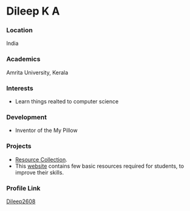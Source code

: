 # Dileep K A

### Location

India

### Academics

Amrita University, Kerala

### Interests

- Learn things realted to computer science

### Development

- Inventor of the My Pillow

### Projects

- [Resource Collection](https://github.com/Dileep2608/Resource_collection).
- This [website](https://dileep.tech) contains few basic resources required for students, to improve their skills.

### Profile Link

[Dileep2608](https://github.com/Dileep2608)
